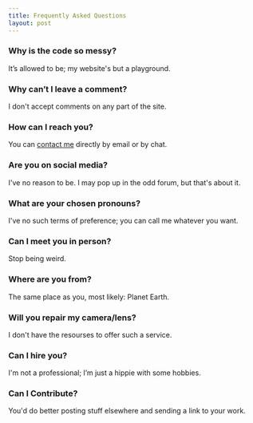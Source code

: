 ```yaml
---
title: Frequently Asked Questions
layout: post
---
```


### Why is the code so messy? ###

It’s allowed to be; my website's but a playground.

### Why can’t I leave a comment? ###

I don't accept comments on any part of the site.

### How can I reach you? ###

You can [contact me](https://martbetz.github.io/contact.html) directly by email or by chat. 

### Are you on social media? ###

I've no reason to be. I may pop up in the odd forum, but that's about it.

### What are your chosen pronouns? ###

I've no such terms of preference; you can call me whatever you want. 

### Can I meet you in person? ###

Stop being weird.

### Where are you from? ###

The same place as you, most likely: Planet Earth.

### Will you repair my camera/lens? ###

I don't have the resourses to offer such a service.

### Can I hire you? ###

I'm not a professional; I’m just a hippie with some hobbies.

### Can I Contribute? ###

You'd do better posting stuff elsewhere and sending a link to your work.


